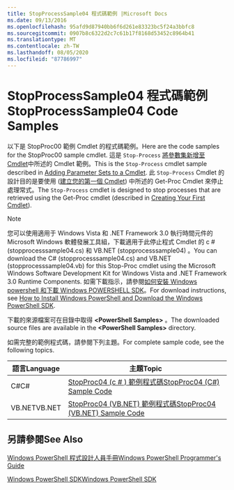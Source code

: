 ```yaml
---
title: StopProcessSample04 程式碼範例 |Microsoft Docs
ms.date: 09/13/2016
ms.openlocfilehash: 95afd9d87940bb6f6d261e83323bc5f24a3bbfc8
ms.sourcegitcommit: 0907b8c6322d2c7c61b17f8168d53452c8964b41
ms.translationtype: MT
ms.contentlocale: zh-TW
ms.lasthandoff: 08/05/2020
ms.locfileid: "87786997"
---
```

# <a name="stopprocesssample04-code-samples"></a><span data-ttu-id="1f36a-102">StopProcessSample04 程式碼範例</span><span class="sxs-lookup"><span data-stu-id="1f36a-102">StopProcessSample04 Code Samples</span></span>

<span data-ttu-id="1f36a-103">以下是 StopProc00 範例 Cmdlet 的程式碼範例。</span><span class="sxs-lookup"><span data-stu-id="1f36a-103">Here are the code samples for the StopProc00 sample cmdlet.</span></span> <span data-ttu-id="1f36a-104">這是 `Stop-Process` [將參數集新增至 Cmdlet](../cmdlet/adding-parameter-sets-to-a-cmdlet.md)中所述的 Cmdlet 範例。</span><span class="sxs-lookup"><span data-stu-id="1f36a-104">This is the `Stop-Process` cmdlet sample described in [Adding Parameter Sets to a Cmdlet](../cmdlet/adding-parameter-sets-to-a-cmdlet.md).</span></span> <span data-ttu-id="1f36a-105">此 `Stop-Process` Cmdlet 的設計目的是要使用 ([建立您的第一個 Cmdlet](../cmdlet/creating-a-cmdlet-without-parameters.md)) 中所述的 Get-Proc Cmdlet 來停止處理常式。</span><span class="sxs-lookup"><span data-stu-id="1f36a-105">The `Stop-Process` cmdlet is designed to stop processes that are retrieved using the Get-Proc cmdlet (described in [Creating Your First Cmdlet](../cmdlet/creating-a-cmdlet-without-parameters.md)).</span></span>

> [!NOTE]
> <span data-ttu-id="1f36a-106">您可以使用適用于 Windows Vista 和 .NET Framework 3.0 執行時間元件的 Microsoft Windows 軟體發展工具組，下載適用于此停止程式 Cmdlet 的 c # (stopprocesssample04.cs) 和 VB.NET (stopprocesssample04) 。</span><span class="sxs-lookup"><span data-stu-id="1f36a-106">You can download the C# (stopprocesssample04.cs) and VB.NET (stopprocesssample04.vb) for this Stop-Proc cmdlet using the Microsoft Windows Software Development Kit for Windows Vista and .NET Framework 3.0 Runtime Components.</span></span> <span data-ttu-id="1f36a-107">如需下載指示，請參閱[如何安裝 Windows powershell 和下載 Windows POWERSHELL SDK](/powershell/scripting/developer/installing-the-windows-powershell-sdk)。</span><span class="sxs-lookup"><span data-stu-id="1f36a-107">For download instructions, see [How to Install Windows PowerShell and Download the Windows PowerShell SDK](/powershell/scripting/developer/installing-the-windows-powershell-sdk).</span></span>
>
> <span data-ttu-id="1f36a-108">下載的來源檔案可在目錄中取得 **\<PowerShell Samples>** 。</span><span class="sxs-lookup"><span data-stu-id="1f36a-108">The downloaded source files are available in the **\<PowerShell Samples>** directory.</span></span>

<span data-ttu-id="1f36a-109">如需完整的範例程式碼，請參閱下列主題。</span><span class="sxs-lookup"><span data-stu-id="1f36a-109">For complete sample code, see the following topics.</span></span>

|<span data-ttu-id="1f36a-110">語言</span><span class="sxs-lookup"><span data-stu-id="1f36a-110">Language</span></span>|<span data-ttu-id="1f36a-111">主題</span><span class="sxs-lookup"><span data-stu-id="1f36a-111">Topic</span></span>|
|--------------|-----------|
|<span data-ttu-id="1f36a-112">C#</span><span class="sxs-lookup"><span data-stu-id="1f36a-112">C#</span></span>|[<span data-ttu-id="1f36a-113">StopProc04 (c # ) 範例程式碼</span><span class="sxs-lookup"><span data-stu-id="1f36a-113">StopProc04 (C#) Sample Code</span></span>](./stopprocesssample04-csharp-sample-code.md)|
|<span data-ttu-id="1f36a-114">VB.NET</span><span class="sxs-lookup"><span data-stu-id="1f36a-114">VB.NET</span></span>|[<span data-ttu-id="1f36a-115">StopProc04 (VB.NET) 範例程式碼</span><span class="sxs-lookup"><span data-stu-id="1f36a-115">StopProc04 (VB.NET) Sample Code</span></span>](./stopprocesssample04-vb-net-sample-code.md)|

## <a name="see-also"></a><span data-ttu-id="1f36a-116">另請參閱</span><span class="sxs-lookup"><span data-stu-id="1f36a-116">See Also</span></span>

[<span data-ttu-id="1f36a-117">Windows PowerShell 程式設計人員手冊</span><span class="sxs-lookup"><span data-stu-id="1f36a-117">Windows PowerShell Programmer's Guide</span></span>](./windows-powershell-programmer-s-guide.md)

[<span data-ttu-id="1f36a-118">Windows PowerShell SDK</span><span class="sxs-lookup"><span data-stu-id="1f36a-118">Windows PowerShell SDK</span></span>](../windows-powershell-reference.md)

